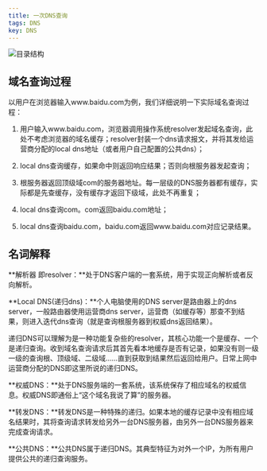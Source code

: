 ```yaml
---
title: 一次DNS查询
tags: DNS
key: DNS
---
```



![目录结构](../../../assets/images/blog/dns_resolver/dns-resolver.png)

## 域名查询过程

以用户在浏览器输入www.baidu.com为例，我们详细说明一下实际域名查询过程：

1. 用户输入www.baidu.com，浏览器调用操作系统resolver发起域名查询，此处不考虑浏览器的域名缓存；resolver封装一个dns请求报文，并将其发给运营商分配的local dns地址（或者用户自己配置的公共dns）；

2. local dns查询缓存，如果命中则返回响应结果；否则向根服务器发起查询；

3. 根服务器返回顶级域com的服务器地址。每一层级的DNS服务器都有缓存，实际都是先查缓存，没有缓存才返回下级域，此处不再重复；

4. local dns查询com。com返回baidu.com地址；

5. local dns查询baidu.com，baidu.com返回www.baidu.com对应记录结果。

## 名词解释

**解析器 即resolver：**处于DNS客户端的一套系统，用于实现正向解析或者反向解析。

**Local DNS(递归dns)：**个人电脑使用的DNS server是路由器上的dns server，一般路由器使用运营商dns server，运营商（如缓存等）那查不到结果，则进入迭代dns查询（就是查询根服务器到权威dns返回结果）。

递归DNS可以理解为是一种功能复杂些的resolver，其核心功能一个是缓存、一个是递归查询。收到域名查询请求后其首先看本地缓存是否有记录，如果没有则一级一级的查询根、顶级域、二级域……直到获取到结果然后返回给用户。日常上网中运营商分配的DNS即这里所说的递归DNS。

**权威DNS：**处于DNS服务端的一套系统，该系统保存了相应域名的权威信息。权威DNS即通俗上“这个域名我说了算”的服务器。

**转发DNS：**转发DNS是一种特殊的递归。如果本地的缓存记录中没有相应域名结果时，其将查询请求转发给另外一台DNS服务器，由另外一台DNS服务器来完成查询请求。

**公共DNS：**公共DNS属于递归DNS。其典型特征为对外一个IP，为所有用户提供公共的递归查询服务。
